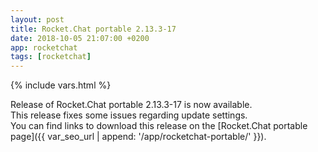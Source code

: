```yaml
---
layout: post
title: Rocket.Chat portable 2.13.3-17
date: 2018-10-05 21:07:00 +0200
app: rocketchat
tags: [rocketchat]
---
```

{% include vars.html %}

Release of Rocket.Chat portable 2.13.3-17 is now available.<br />
This release fixes some issues regarding update settings.<br />
You can find links to download this release on the [Rocket.Chat portable page]({{ var_seo_url | append: '/app/rocketchat-portable/' }}).